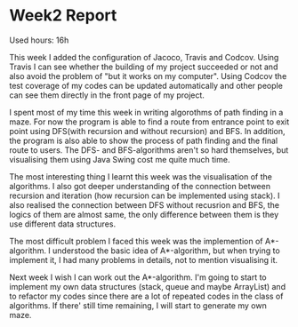 # Week2 Report

Used hours: 16h

This week I added the configuration of Jacoco, Travis and Codcov. Using Travis I can see whether the building of my project succeeded or not and also avoid the problem of "but it works on my computer". Using Codcov the test coverage of my codes can be updated automatically and other people can see them directly in the front page of my project.

I spent most of my time this week in writing algorothms of path finding in a maze. For now the program is able to find a route from entrance point to exit point using DFS(with recursion and without recursion) and BFS. In addition, the program is also able to show the process of path finding and the final route to users. The DFS- and BFS-algorithms aren't so hard themselves, but visualising them using Java Swing cost me quite much time. 

The most interesting thing I learnt this week was the visualisation of the algorithms. I also got deeper understanding of the connection between recursion and iteration (how recursion can be implemented using stack). I also realised the connection between DFS without recusrion and BFS, the logics of them are almost same, the only difference between them is they use different data structures. 

The most difficult problem I faced this week was the implemention of A*-algorithm. I understood the basic idea of A*-algorithm, but when trying to implement it, I had many problems in details, not to mention visualising it. 

Next week I wish I can work out the A*-algorithm. I'm going to start to implement my own data structures (stack, queue and maybe ArrayList) and to refactor my codes since there are a lot of repeated codes in the class of algorithms. If there' still time remaining, I will start to generate my own maze. 

